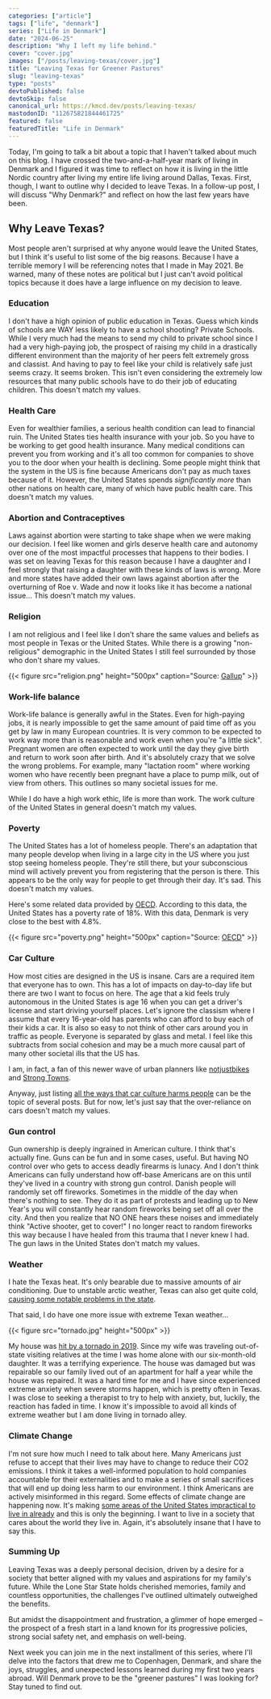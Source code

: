 ```yaml
---
categories: ["article"]
tags: ["life", "denmark"]
series: ["Life in Denmark"]
date: "2024-06-25"
description: "Why I left my life behind."
cover: "cover.jpg"
images: ["/posts/leaving-texas/cover.jpg"]
title: "Leaving Texas for Greener Pastures"
slug: "leaving-texas"
type: "posts"
devtoPublished: false
devtoSkip: false
canonical_url: https://kmcd.dev/posts/leaving-texas/
mastodonID: "112675821844461725"
featured: false
featuredTitle: "Life in Denmark"
---
```


Today, I'm going to talk a bit about a topic that I haven't talked about much on this blog. I have crossed the two-and-a-half-year mark of living in Denmark and I figured it was time to reflect on how it is living in the little Nordic country after living my entire life living around Dallas, Texas. First, though, I want to outline why I decided to leave Texas. In a follow-up post, I will discuss "Why Denmark?" and reflect on how the last few years have been.

## Why Leave Texas?
Most people aren't surprised at why anyone would leave the United States, but I think it's useful to list some of the big reasons. Because I have a terrible memory I will be referencing notes that I made in May 2021. Be warned, many of these notes are political but I just can't avoid political topics because it does have a large influence on my decision to leave.

### Education
I don't have a high opinion of public education in Texas. Guess which kinds of schools are WAY less likely to have a school shooting? Private Schools. While I very much had the means to send my child to private school since I had a very high-paying job, the prospect of raising my child in a drastically different environment than the majority of her peers felt extremely gross and classist. And having to pay to feel like your child is relatively safe just seems crazy. It seems broken. This isn't even considering the extremely low resources that many public schools have to do their job of educating children. This doesn't match my values.

### Health Care
Even for wealthier families, a serious health condition can lead to financial ruin. The United States ties health insurance with your job. So you have to be working to get good health insurance. Many medical conditions can prevent you from working and it's all too common for companies to shove you to the door when your health is declining. Some people might think that the system in the US is fine because Americans don't pay as much taxes because of it. However, the United States spends *significantly more* than other nations on health care, many of which have public health care. This doesn't match my values.

### Abortion and Contraceptives
Laws against abortion were starting to take shape when we were making our decision. I feel like women and girls deserve health care and autonomy over one of the most impactful processes that happens to their bodies. I was set on leaving Texas for this reason because I have a daughter and I feel strongly that raising a daughter with these kinds of laws is wrong. More and more states have added their own laws against abortion after the overturning of Roe v. Wade and now it looks like it has become a national issue... This doesn't match my values.

### Religion
I am not religious and I feel like I don’t share the same values and beliefs as most people in Texas or the United States. While there is a growing "non-religious" demographic in the United States I still feel surrounded by those who don't share my values.

{{< figure src="religion.png" height="500px" caption="Source: [Gallup](https://news.gallup.com/poll/358364/religious-americans.aspx)" >}}

### Work-life balance
Work-life balance is generally awful in the States. Even for high-paying jobs, it is nearly impossible to get the same amount of paid time off as you get by law in many European countries. It is very common to be expected to work way more than is reasonable and work even when you're "a little sick". Pregnant women are often expected to work until the day they give birth and return to work soon after birth. And it's absolutely crazy that we solve the wrong problems. For example, many "lactation room" where working women who have recently been pregnant have a place to pump milk, out of view from others. This outlines so many societal issues for me.

While I do have a high work ethic, life is more than work. The work culture of the United States in general doesn't match my values.

### Poverty
The United States has a lot of homeless people. There's an adaptation that many people develop when living in a large city in the US where you just stop seeing homeless people. They're still there, but your subconscious mind will actively prevent you from registering that the person is there. This appears to be the only way for people to get through their day. It's sad. This doesn't match my values.

Here's some related data provided by [OECD](https://data.oecd.org/inequality/poverty-rate.htm). According to this data, the United States has a poverty rate of 18%. With this data, Denmark is very close to the best with 4.8%.

{{< figure src="poverty.png" height="500px" caption="Source: [OECD](https://data.oecd.org/inequality/poverty-rate.htm)" >}}

### Car Culture
How most cities are designed in the US is insane. Cars are a required item that everyone has to own. This has a lot of impacts on day-to-day life but there are two I want to focus on here. The age that a kid feels truly autonomous in the United States is age 16 when you can get a driver's license and start driving yourself places. Let's ignore the classism where I assume that every 16-year-old has parents who can afford to buy each of their kids a car. It is also so easy to not think of other cars around you in traffic as people. Everyone is separated by glass and metal. I feel like this subtracts from social cohesion and may be a much more causal part of many other societal ills that the US has.

I am, in fact, a fan of this newer wave of urban planners like [notjustbikes](https://www.youtube.com/c/notjustbikes) and [Strong Towns](https://www.youtube.com/@strongtowns).

Anyway, just listing [all the ways that car culture harms people](https://usa.streetsblog.org/2024/03/05/all-the-ways-that-cars-harm-our-communities-well-almost-all) can be the topic of several posts. But for now, let's just say that the over-reliance on cars doesn't match my values.

### Gun control
Gun ownership is deeply ingrained in American culture. I think that's actually fine. Guns can be fun and in some cases, useful. But having NO control over who gets to access deadly firearms is lunacy. And I don't think Americans can fully understand how off-base Americans are on this until they've lived in a country with strong gun control. Danish people will randomly set off fireworks. Sometimes in the middle of the day when there's nothing to see. They do it as part of protests and leading up to New Year's you will constantly hear random fireworks being set off all over the city. And then you realize that NO ONE hears these noises and immediately think "Active shooter, get to cover!" I no longer react to random fireworks this way because I have healed from this trauma that I never knew I had. The gun laws in the United States don't match my values.

### Weather
I hate the Texas heat. It's only bearable due to massive amounts of air conditioning. Due to unstable arctic weather, Texas can also get quite cold, [causing some notable problems in the state](https://en.wikipedia.org/wiki/2021_Texas_power_crisis).

That said, I do have one more issue with extreme Texan weather...

{{< figure src="tornado.jpg" height="500px" >}}

My house was [hit by a tornado in 2019](https://en.wikipedia.org/wiki/Tornado_outbreak_of_October_20%E2%80%9322,_2019#North_Dallas%E2%80%93Richardson,_Texas). Since my wife was traveling out-of-state visiting relatives at the time I was home alone with our six-month-old daughter. It was a terrifying experience. The house was damaged but was repairable so our family lived out of an apartment for half a year while the house was repaired. It was a hard time for me and I have since experienced extreme anxiety when severe storms happen, which is pretty often in Texas. I was close to seeking a therapist to try to help with anxiety, but, luckily, the reaction has faded in time. I know it's impossible to avoid all kinds of extreme weather but I am done living in tornado alley.

### Climate Change
I'm not sure how much I need to talk about here. Many Americans just refuse to accept that their lives may have to change to reduce their CO2 emissions. I think it takes a well-informed population to hold companies accountable for their externalities and to make a series of small sacrifices that will end up doing less harm to our environment. I think Americans are actively misinformed in this regard. Some effects of climate change are happening now. It's making [some areas of the United States impractical to live in already](https://www.forbes.com/advisor/homeowners-insurance/why-is-homeowners-insurance-in-florida-such-a-disaster/) and this is only the beginning. I want to live in a society that cares about the world they live in. Again, it's absolutely insane that I have to say this.

### Summing Up
Leaving Texas was a deeply personal decision, driven by a desire for a society that better aligned with my values and aspirations for my family's future. While the Lone Star State holds cherished memories, family and countless opportunities, the challenges I've outlined ultimately outweighed the benefits.

But amidst the disappointment and frustration, a glimmer of hope emerged – the prospect of a fresh start in a land known for its progressive policies, strong social safety net, and emphasis on well-being.

Next week you can join me in the next installment of this series, where I'll delve into the factors that drew me to Copenhagen, Denmark, and share the joys, struggles, and unexpected lessons learned during my first two years abroad. Will Denmark prove to be the "greener pastures" I was looking for? Stay tuned to find out.
